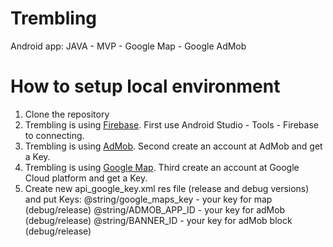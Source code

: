# Trembling
Android app: JAVA - MVP - Google Map - Google AdMob

# How to setup local environment

1. Clone the repository
2. Trembling is using [Firebase](http://www.firebase.com). First use Android Studio - Tools - Firebase to connecting.  
3. Trembling is using [AdMob](https://www.google.ru/admob). Second create an account at AdMob and get а Key.  
4. Trembling is using [Google Map](https://cloud.google.com/maps-platform). Third create an account at Google Cloud platform and get a Key.
4. Create new api_google_key.xml res file (release and debug versions) and put Keys: 
@string/google_maps_key - your key for map (debug/release)
@string/ADMOB_APP_ID - your key for adMob (debug/release)
@string/BANNER_ID - your key for adMob block (debug/release)
